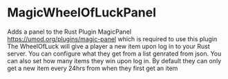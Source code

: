 # MagicWheelOfLuckPanel 
Adds a panel to the Rust Plugin MagicPanel https://umod.org/plugins/magic-panel which is required to use this plugin
The WheelOfLuck will give a player a new item upon log in to your Rust server. You can configure what they get from
a list genrated from json. You can also set how many items they win upon log in. By default they can only get a new
item every 24hrs from when they first get an item
